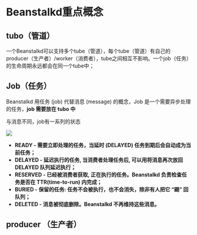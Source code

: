# Beanstalkd重点概念

## tubo（管道）

一个Beanstalkd可以支持多个tube（管道），每个tube（管道）有自己的producer（生产者）/worker（消费者），tube之间相互不影响。一个job（任务）的生命周期永远都会在同一个tube中；

## Job（任务）

Beanstalkd 用任务 \(job\) 代替消息 \(message\) 的概念，Job 是一个需要异步处理的任务，**job 需要放在 tubo 中**

与消息不同，job有一系列的状态

![](http://ww2.sinaimg.cn/mw600/68c3cad3jw1dpsqabts9dj.jpg)

* **READY - 需要立即处理的任务，当延时 \(DELAYED\) 任务到期后会自动成为当前任务；**
* **DELAYED - 延迟执行的任务, 当消费者处理任务后, 可以用将消息再次放回 DELAYED 队列延迟执行；**
* **RESERVED - 已经被消费者获取, 正在执行的任务。Beanstalkd 负责检查任务是否在 TTR\(time-to-run\) 内完成；**
* **BURIED - 保留的任务: 任务不会被执行，也不会消失，除非有人把它 “踢” 回队列；**
* **DELETED - 消息被彻底删除。Beanstalkd 不再维持这些消息。**

## producer （生产者）





